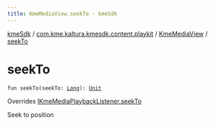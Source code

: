 ```yaml
---
title: KmeMediaView.seekTo - kmeSdk
---
```


[kmeSdk](../../index.html) / [com.kme.kaltura.kmesdk.content.playkit](../index.html) / [KmeMediaView](index.html) / [seekTo](./seek-to.html)

# seekTo

`fun seekTo(seekTo: `[`Long`](https://kotlinlang.org/api/latest/jvm/stdlib/kotlin/-long/index.html)`): `[`Unit`](https://kotlinlang.org/api/latest/jvm/stdlib/kotlin/-unit/index.html)

Overrides [IKmeMediaPlaybackListener.seekTo](../-i-kme-media-playback-listener/seek-to.html)

Seek to position

